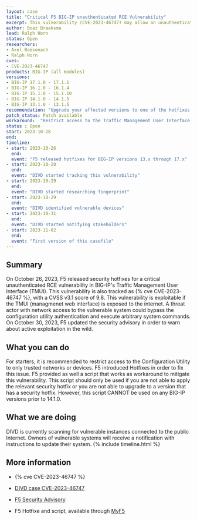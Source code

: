 ```yaml
---
layout: case
title: "Critical F5 BIG-IP unauthenticated RCE Vulnerability"
excerpt: This vulnerability (CVE-2023-46747) may allow an unauthenticated adversary with network access to the BIG-IP system through the management port and/or self IP addresses to execute arbitrary system commands."
author: Boaz Braaksma
lead: Ralph Horn
status: Open
researchers:
- Axel Boesenach
- Ralph Horn
cves:
- CVE-2023-46747
products: BIG-IP (all modules)
versions:
- BIG-IP 17.1.0 - 17.1.1
- BIG-IP 16.1.0 - 16.1.4
- BIG-IP 15.1.0 - 15.1.10
- BIG-IP 14.1.0 - 14.1.5
- BIG-IP 13.1.0 - 13.1.5
recommendation: "Upgrade your affected versions to one of the hotfixes listed by F5 in their Security Advisory."
patch_status: Patch available
workaround:  "Restrict access to the Traffic Management User Interface (TMUI) from the internet."
status : Open
start: 2023-10-28
end:
timeline:
- start: 2023-10-26
  end:
  event: "F5 released hotfixes for BIG-IP versions 13.x through 17.x"
- start: 2023-10-28
  end:
  event: "DIVD started tracking this vulnerability"
- start: 2023-10-29
  end:
  event: "DIVD started researching fingerprint"
- start: 2023-10-29
  end:
  event: "DIVD identified vulnerable devices"
- start: 2023-10-31
  end:
  event: "DIVD started notifying stakeholders"
- start: 2023-11-02
  end:
  event: "First version of this casefile"
---
```

## Summary
On October 26, 2023, F5 released security hotfixes for a critical unauthenticated RCE vulnerability in BIG-IP's Traffic Management User Interface (TMUI). This vulnerability is also tracked as {% cve CVE-2023-46747 %}, with a CVSS v3.1 score of 9.8. This vulnerability is exploitable if the TMUI (managmenet web interface) is exposed to the internet. A threat actor with network access to the vulnerable system could bypass the configuration utility authentication and execute arbitrary system commands. On October 30, 2023, F5 updated the security advisory in order to warn about active exploitation in the wild.
## What you can do
For starters, it is recommended to restrict access to the Configuration Utility to only trusted networks or devices. F5 introduced Hotfixes in order to fix this issue. F5 provided as well a script that works as workaround to mitigate this vulnerability. This script should only be used if you are not able to apply the relevant security hotfix or you are not able to upgrade to a version that has a security hotfix. However, this script CANNOT be used on any BIG-IP versions prior to 14.1.0.
## What we are doing
DIVD is currently scanning for vulnerable instances connected to the public Internet. Owners of vulnerable systems will receive a notification with instructions to update their system.
{% include timeline.html %}
## More information
* {% cve CVE-2023-46747 %}

* [DIVD case CVE-2023-46747](https://csirt.divd.nl/DIVD-2023-00040/)

* [F5 Security Advisory](https://my.f5.com/manage/s/article/K000137353)
* F5 Hotfixe and script, available through [MyF5](https://account.f5.com/myf5)
